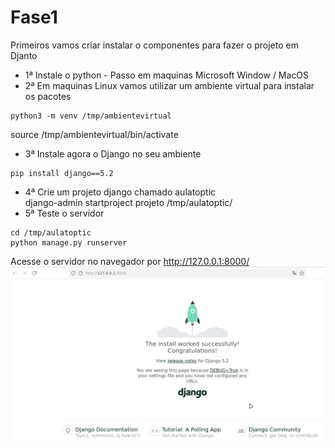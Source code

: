 # Fase1

Primeiros vamos criar instalar o componentes para fazer o projeto em Djanto  
- 1ª Instale o python - Passo em maquinas Microsoft Window / MacOS
- 2ª Em maquinas Linux vamos utilizar um ambiente virtual para instalar os pacotes  
```shell
python3 -m venv /tmp/ambientevirtual
```
source /tmp/ambientevirtual/bin/activate
- 3ª Instale agora o Django no seu ambiente  
```shell
pip install django==5.2  
```
- 4ª Crie um projeto django chamado aulatoptic  
django-admin startproject projeto /tmp/aulatoptic/  
- 5ª Teste o servidor  
```shell
cd /tmp/aulatoptic  
python manage.py runserver  
```   
Acesse o servidor no navegador por http://127.0.0.1:8000/
![imagem](./printscreen/imagem1.png)

